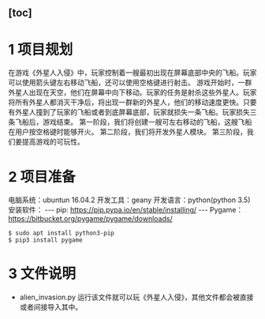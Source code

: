 [toc]
---
# 1 项目规划
在游戏《外星人入侵》中，玩家控制着一艘最初出现在屏幕底部中央的飞船。玩家可以使用箭头键左右移动飞船，还可以使用空格键进行射击。 游戏开始时，一群外星人出现在天空，他们在屏幕中向下移动。玩家的任务是射杀这些外星人。玩家将所有外星人都消灭干净后，将出现一群新的外星人，他们的移动速度更快。只要有外星人撞到了玩家的飞船或者到底屏幕底部，玩家就损失一条飞船。玩家损失三条飞船后，游戏结束。
第一阶段，我们将创建一艘可左右移动的飞船，这艘飞船在用户按空格键时能够开火。
第二阶段，我们将开发外星人模块。
第三阶段，我们姜提高游戏的可玩性。

# 2 项目准备
电脑系统：ubuntun 16.04.2
开发工具：geany
开发语言：python(python 3.5)
安装软件：
--- pip: https://pip.pypa.io/en/stable/installing/
--- Pygame：https://bitbucket.org/pygame/pygame/downloads/
```
$ sudo apt install python3-pip
$ pip3 install pygame
```

# 3 文件说明
* alien_invasion.py  运行该文件就可以玩《外星人入侵》，其他文件都会被直接或者间接导入其中。
